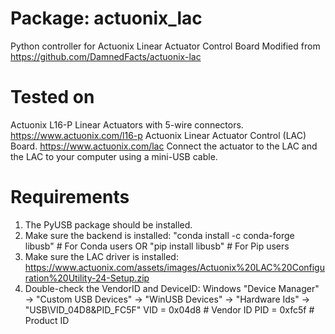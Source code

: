 # Package: actuonix_lac
Python controller for Actuonix Linear Actuator Control Board 
Modified from https://github.com/DamnedFacts/actuonix-lac

# Tested on
Actuonix L16-P Linear Actuators with 5-wire connectors.
    https://www.actuonix.com/l16-p
Actuonix Linear Actuator Control (LAC) Board.
    https://www.actuonix.com/lac
Connect the actuator to the LAC and the LAC to your computer using a mini-USB cable.
    
# Requirements
1. The PyUSB package should be installed.
2. Make sure the backend is installed:
        "conda install -c conda-forge libusb"     # For Conda users
        OR "pip install libusb"                   # For Pip users
4. Make sure the LAC driver is installed:
        https://www.actuonix.com/assets/images/Actuonix%20LAC%20Configuration%20Utility-24-Setup.zip
5. Double-check the VendorID and DeviceID:
    Windows "Device Manager" -> "Custom USB Devices" -> "WinUSB Devices"
    -> "Hardware Ids" -> "USB\VID_04D8&PID_FC5F"
    VID = 0x04d8  # Vendor ID
    PID = 0xfc5f  # Product ID
